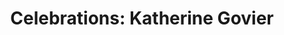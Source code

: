 ---
layout: manifest
title: 'Celebrations: Katherine Govier'
manifest_name: celebrations-katherine-govier

---